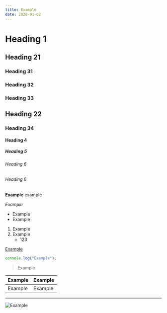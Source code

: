 ```yaml
---
title: Example
date: 2020-01-02
---
```


# Heading 1

## Heading 21

### Heading 31

### Heading 32

### Heading 33

## Heading 22

### Heading 34

#### Heading 4

##### Heading 5

###### Heading 6

###### Heading 6

**Example**
example

_Example_

- Example
- Example

1. Example
2. Example
    - 123

[Example](https://example.com)

```js
console.log("Example");
```

> Example

| Example | Example |
| ------- | ------- |
| Example | Example |

---

![Example](https://r2.bntw.dev/test.png)
